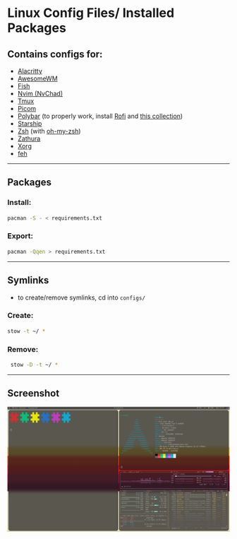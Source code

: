 # Linux Config Files/ Installed Packages

## Contains configs for:
- [Alacritty](https://github.com/alacritty/alacritty)
- [AwesomeWM](https://awesomewm.org/)
- [Fish](https://fishshell.com/)
- [Nvim (NvChad)](https://nvchad.com/)
- [Tmux](https://github.com/tmux/tmux/wiki)
- [Picom](https://github.com/jonaburg/picom)
- [Polybar](https://github.com/polybar/polybar) (to properly work, install [Rofi](https://github.com/davatorium/rofi) and [this collection](https://github.com/adi1090x/rofi))
- [Starship](https://starship.rs/)
- [Zsh](https://www.zsh.org/) (with [oh-my-zsh](https://ohmyz.sh/))
- [Zathura](https://wiki.archlinux.org/title/zathura)
- [Xorg](https://www.x.org/wiki/)
- [feh](https://wiki.archlinux.org/title/feh)

---
## Packages

### Install:
``` bash
pacman -S - < requirements.txt
```

### Export:
``` bash
pacman -Qqen > requirements.txt
```

---
## Symlinks
 -  to create/remove symlinks, cd into `configs/`

### Create:
 ```bash
 stow -t ~/ *
 ```

### Remove:

```bash
 stow -D -t ~/ *
 ```

---

## Screenshot

![Screenshot](screenshot.png)
